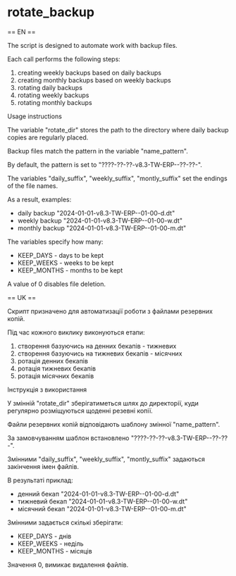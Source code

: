 # rotate_backup

== EN ==

The script is designed to automate work with backup files.

Each call performs the following steps:

1) creating weekly backups based on daily backups
2) creating monthly backups based on weekly backups
3) rotating daily backups
4) rotating weekly backups
4) rotating monthly backups

Usage instructions

The variable "rotate_dir" stores the path to the directory where daily backup copies are regularly placed.

Backup files match the pattern in the variable "name_pattern".

By default, the pattern is set to "????-??-??-v8.3-TW-ERP--??-??-".

The variables "daily_suffix", "weekly_suffix", "montly_suffix" set the endings of the file names.

As a result, examples:
* daily backup "2024-01-01-v8.3-TW-ERP--01-00-d.dt"
* weekly backup "2024-01-01-v8.3-TW-ERP--01-00-w.dt"
* monthly backup "2024-01-01-v8.3-TW-ERP--01-00-m.dt"

The variables specify how many:

* KEEP_DAYS - days to be kept
* KEEP_WEEKS -  weeks to be kept
* KEEP_MONTHS - months to be kept

A value of 0 disables file deletion.

== UK ==

Скрипт призначено для автоматизації роботи з файлами резервних копій.

Під час кожного виклику виконуються етапи:

1) створення базуючись на денних бекапів - тижневих
2) створення базуючись на тижневих бекапів - місячних
3) ротація денних бекапів
4) ротація тижневих бекапів
5) ротація місячних бекапів

Інструкція з використання

У змінній "rotate_dir" зберігатиметься шлях до директорії, куди регулярно розміщуються щоденні резевні копії.

Файли резервних копій відповідають шаблону змінної "name_pattern".

За замовчуванням шаблон встановлено "????-??-??-v8.3-TW-ERP--??-??-".

Змінними "daily_suffix", "weekly_suffix", "montly_suffix" задаються закінчення імен файлів.

В результаті приклад:
 * денний бекап "2024-01-01-v8.3-TW-ERP--01-00-d.dt"
 * тижневий бекап "2024-01-01-v8.3-TW-ERP--01-00-w.dt"
 * місячний бекап "2024-01-01-v8.3-TW-ERP--01-00-m.dt"

Змінними задається скількі зберігати:

* KEEP_DAYS - днів
* KEEP_WEEKS - неділь
* KEEP_MONTHS - місяців

Значення 0, вимикає видалення файлів.
